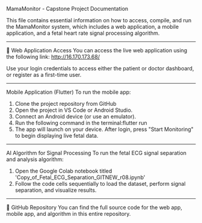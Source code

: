 MamaMonitor - Capstone Project Documentation

This file contains essential information on how to access, compile, and run the MamaMonitor system, which includes a web application, a mobile application, and a fetal heart rate signal processing algorithm.

---

🔗 Web Application Access
You can access the live web application using the following link:
http://16.170.173.68/

Use your login credentials to access either the patient or doctor dashboard, or register as a first-time user.

---

Mobile Application (Flutter)
To run the mobile app:

1. Clone the project repository from GitHub
2. Open the project in VS Code or Android Studio.
3. Connect an Android device (or use an emulator).
4. Run the following command in the terminal:flutter run
5. The app will launch on your device. After login, press "Start Monitoring" to begin displaying live fetal data.

---

 AI Algorithm for Signal Processing
To run the fetal ECG signal separation and analysis algorithm:

1. Open the Google Colab notebook titled 'Copy_of_Fetal_ECG_Separation_GITNEW_r08.ipynb'
2. Follow the code cells sequentially to load the dataset, perform signal separation, and visualize results.


---

📁 GitHub Repository
You can find the full source code for the web app, mobile app, and algorithm in this entire repository.
